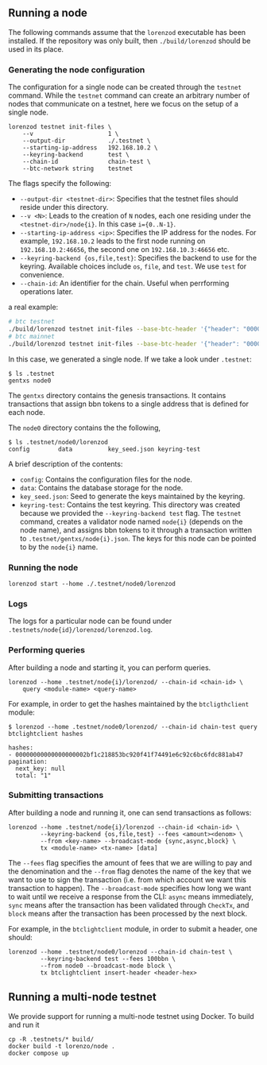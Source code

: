 ## Running a node

The following commands assume that the `lorenzod` executable has been
installed. If the repository was only built, then `./build/lorenzod` should be
used in its place.

### Generating the node configuration
The configuration for a single node can be created through the `testnet`
command. While the `testnet` command can create an arbitrary number of nodes that
communicate on a testnet, here we focus on the setup of a single node.

```console
lorenzod testnet init-files \
    --v                     1 \
    --output-dir            ./.testnet \
    --starting-ip-address   192.168.10.2 \
    --keyring-backend       test \
    --chain-id              chain-test \
    --btc-network string    testnet
```

The flags specify the following:
- `--output-dir <testnet-dir>`: Specifies that the testnet files should
  reside under this directory.
- `--v <N>`: Leads to the creation of `N` nodes, each one residing under the
  `<testnet-dir>/node{i}`. In this case `i={0..N-1}`.
- `--starting-ip-address <ip>`: Specifies the IP address for the nodes. For example,
  `192.168.10.2` leads to the first node running on `192.168.10.2:46656`, the
  second one on `192.168.10.3:46656` etc.
- `--keyring-backend {os,file,test}`: Specifies the backend to use for the keyring. Available
  choices include `os`, `file`, and `test`. We use `test` for convenience.
- `--chain-id`: An identifier for the chain. Useful when perrforming operations
  later.

a real example:

```sh
# btc testnet
./build/lorenzod testnet init-files --base-btc-header '{"header": "0000202052d6336f639d03ec6f27638fd34e93d5ba4a971463a8142d0a00000000000000d1cbfdb66dd4131b77114812896e9e9f579e97afeea215fcf7563d77cc89e1103928f865434e2c193514ebdc","hash": "0000000000000023878a8e2ea4ab9d93a5cf7fb07d417dc8a899b9acb33e045f","height": "2582496","work": "96937883"}' --keyring-backend file
# btc mainnet
./build/lorenzod testnet init-files --base-btc-header '{"header": "000018228d263ff4070e2fdb31b654704e99f850a4f31762155003000000000000000000f79ccd11440a9d383b1438ee60692fc7b78a4b8800faf6ec61ec5fc37a078387f998f265595a03175799484b","hash": "000000000000000000032366f4bd696122c3e11096dfdacaf76b428b2a3f2318","height": "834624","work": "83947913181361"}' --keyring-backend file --btc-lightclient-params '{"insert_headers_allow_list": ["lrz1h2eglam9jjqlrjz3dask54mr8xfk47cxx0kh5c"]}' --btc-network mainnet
```

In this case, we generated a single node. If we take a look under `.testnet`:
```console
$ ls .testnet
gentxs node0
```

The `gentxs` directory contains the genesis transactions. It contains
transactions that assign bbn tokens to a single address that is defined for each
node.

The `node0` directory contains the the following,
```console
$ ls .testnet/node0/lorenzod
config        data          key_seed.json keyring-test
```

A brief description of the contents:
- `config`: Contains the configuration files for the node.
- `data`: Contains the database storage for the node.
- `key_seed.json`: Seed to generate the keys maintained by the keyring.
- `keyring-test`: Contains the test keyring. This directory was created because
  we provided the `--keyring-backend test` flag. The `testnet` command, creates
  a validator node named `node{i}` (depends on the node name), and assigns
  bbn tokens to it through a transaction written to `.testnet/gentxs/node{i}.json`.
  The keys for this node can be pointed to by the `node{i}` name.


### Running the node
```console
lorenzod start --home ./.testnet/node0/lorenzod
```

### Logs

The logs for a particular node can be found under
`.testnets/node{id}/lorenzod/lorenzod.log`.

### Performing queries

After building a node and starting it, you can perform queries.
```console
lorenzod --home .testnet/node{i}/lorenzod/ --chain-id <chain-id> \
    query <module-name> <query-name>
```

For example, in order to get the hashes maintained by the `btcligthclient`
module:
```console
$ lorenzod --home .testnet/node0/lorenzod/ --chain-id chain-test query btclightclient hashes

hashes:
- 00000000000000000002bf1c218853bc920f41f74491e6c92c6bc6fdc881ab47
pagination:
  next_key: null
  total: "1"
```

### Submitting transactions

After building a node and running it, one can send transactions as follows:
```console
lorenzod --home .testnet/node{i}/lorenzod --chain-id <chain-id> \
         --keyring-backend {os,file,test} --fees <amount><denom> \
         --from <key-name> --broadcast-mode {sync,async,block} \
         tx <module-name> <tx-name> [data]
```

The `--fees` flag specifies the amount of fees that we are willing to pay and
the denomination and the `--from` flag denotes the name of the key that we want
to use to sign the transaction (i.e. from which account we want this
transaction to happen). The `--broadcast-mode` specifies how long we want to
wait until we receive a response from the CLI: `async` means immediately,
`sync` means after the transaction has been validated through `CheckTx`,
and `block` means after the transaction has been processed by the next block.

For example, in the `btclightclient` module, in order
to submit a header, one should:
```console
lorenzod --home .testnet/node0/lorenzod --chain-id chain-test \
         --keyring-backend test --fees 100bbn \
         --from node0 --broadcast-mode block \
         tx btclightclient insert-header <header-hex>
```

## Running a multi-node testnet

We provide support for running a multi-node testnet using Docker. To build and run it

```console
cp -R .testnets/* build/
docker build -t lorenzo/node .
docker compose up
```
